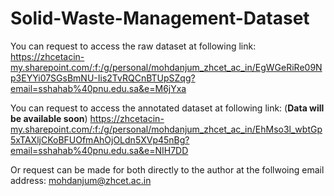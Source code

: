 # Solid-Waste-Management-Dataset
You can request to access the raw dataset at following link:
https://zhcetacin-my.sharepoint.com/:f:/g/personal/mohdanjum_zhcet_ac_in/EgWGeRiRe09Np3EYYi07SGsBmNU-Iis2TvRQCnBTUpSZqg?email=sshahab%40pnu.edu.sa&e=M6jYxa

You can request to access the annotated dataset at following link: (**Data will be available soon**)
https://zhcetacin-my.sharepoint.com/:f:/g/personal/mohdanjum_zhcet_ac_in/EhMso3l_wbtGp5xTAXljCKoBFUOfmAhOjOLdn5XVp45nBg?email=sshahab%40pnu.edu.sa&e=NIH7DD

Or request can be made for both directly to the author at the follwoing email address: mohdanjum@zhcet.ac.in
